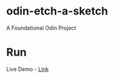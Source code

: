 # odin-etch-a-sketch
A Foundational Odin Project 
# Run
Live Demo - [Link](https://swapnanil1.github.io/odin-etch-a-sketch/)
